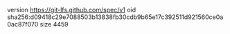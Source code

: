 version https://git-lfs.github.com/spec/v1
oid sha256:d09418c29e7088503b13838fb30cdb9b65e17c392511d921560ce0a0ac87f070
size 4459
